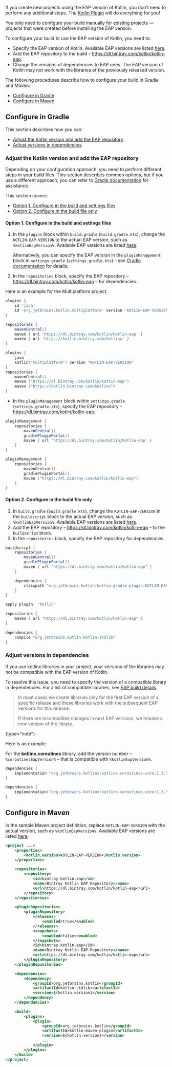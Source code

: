 [//]: # (title: Configure your build for EAP)

If you create new projects using the EAP version of Kotlin, you don’t need to perform any additional steps. The [Kotlin Plugin](install-eap-plugin.md) will do everything for you!

You only need to configure your build manually for existing projects — projects that were created before installing the EAP version.

To configure your build to use the EAP version of Kotlin, you need to: 

* Specify the EAP version of Kotlin. Available EAP versions are listed [here](eap.md#build-details). 
* Add the EAP repository to the build – <https://dl.bintray.com/kotlin/kotlin-eap>.
* Change the versions of dependencies to EAP ones.
The EAP version of Kotlin may not work with the libraries of the previously released version. 

The following procedures describe how to configure your build in Gradle and Maven:

* [Configure in Gradle](#configure-in-gradle)
* [Configure in Maven](#configure-in-maven)  

## Configure in Gradle 

This section describes how you can:

* [Adjust the Kotlin version and add the EAP repository](#adjust-the-kotlin-version-and-add-the-eap-repository)
* [Adjust versions in dependencies](#adjust-versions-in-dependencies)

### Adjust the Kotlin version and add the EAP repository 

Depending on your configuration approach, you need to perform different steps in your build files. 
This section describes common options, but if you use a different approach, you can refer to [Gradle documentation](https://docs.gradle.org/) for assistance.

This section covers:

* [Option 1. Configure in the build and settings files](#option-1-configure-in-the-build-and-settings-files)
* [Option 2. Configure in the build file only](#option-2-configure-in-the-build-file-only)

#### Option 1. Configure in the build and settings files 

1. In the `plugins` block within `build.gradle` (`build.gradle.kts`), change the `KOTLIN-EAP-VERSION` to the actual EAP version, such as `%kotlinEapVersion%`. Available EAP versions are listed [here](eap.md#build-details).
    
    Alternatively, you can specify the EAP version in the `pluginManagement` block in `settings.gradle` (`settings.gradle.kts`) – see [Gradle documentation](https://docs.gradle.org/current/userguide/plugins.html#sec:plugin_version_management) for details.
2. In the `repositories` block, specify the EAP repository – <https://dl.bintray.com/kotlin/kotlin-eap> – for dependencies.

Here is an example for the Multiplatform project.

<tabs>

```groovy
plugins {
    id 'java' 
    id 'org.jetbrains.kotlin.multiplatform' version 'KOTLIN-EAP-VERSION'
}

repositories {
    mavenCentral()
    maven { url 'https://dl.bintray.com/kotlin/kotlin-eap' }
    maven { url 'https://kotlin.bintray.com/kotlinx' }
}
```

```kotlin
plugins {
    java
    kotlin("multiplatform") version "KOTLIN-EAP-VERSION"
}
repositories {
    mavenCentral()
    maven ("https://dl.bintray.com/kotlin/kotlin-eap")
    maven ("https://kotlin.bintray.com/kotlinx")
}
```

</tabs>

* In the `pluginManagement` block within `settings.gradle` (`settings.gradle.kts`), specify the EAP repository – <https://dl.bintray.com/kotlin/kotlin-eap>.

<tabs>

```groovy
pluginManagement {
    repositories {
        mavenCentral()
        gradlePluginPortal()
        maven { url 'https://dl.bintray.com/kotlin/kotlin-eap' }
    }
}
```

```kotlin
pluginManagement { 
    repositories { 
        mavenCentral() 
        gradlePluginPortal() 
        maven ("https://dl.bintray.com/kotlin/kotlin-eap")
    }
}
```

</tabs>

#### Option 2. Configure in the build file only 

1. In `build.gradle` (`build.gradle.kts`), change the `KOTLIN-EAP-VERSION` in the `buildscript` block to the actual EAP version,
such as `%kotlinEapVersion%`. Available EAP versions are listed [here](eap.md#build-details).
2. Add the EAP repository – <https://dl.bintray.com/kotlin/kotlin-eap> – to the `buildscript` block.
3. In the `repositories` block, specify the EAP repository for dependencies. 

```groovy
buildscript {
    repositories {
        mavenCentral()
        gradlePluginPortal()
        maven { url "https://dl.bintray.com/kotlin/kotlin-eap" }
    }

    dependencies {
        classpath "org.jetbrains.kotlin:kotlin-gradle-plugin:KOTLIN-EAP-VERSION"
    }
}

apply plugin: "kotlin"

repositories {
    maven { url "https://dl.bintray.com/kotlin/kotlin-eap" }
}

dependencies {
    compile "org.jetbrains.kotlin:kotlin-stdlib"
}
```

### Adjust versions in dependencies

If you use kotlinx libraries in your project, your versions of the libraries may not be compatible with the EAP version of Kotlin.

To resolve this issue, you need to specify the version of a compatible library in dependencies. For a list of compatible libraries, 
see [EAP build details](eap.md#build-details). 

> In most cases we create libraries only for the first EAP version of a specific release and these libraries work with the subsequent EAP versions for this release.
> 
> If there are incompatible changes in next EAP versions, we release a new version of the library.
>
{type="note"}

Here is an example.

For the **kotlinx.coroutines** library, add the version number – `%coroutinesEapVersion%` – that is compatible with `%kotlinEapVersion%`. 

<tabs>

```groovy
dependencies {
    implementation "org.jetbrains.kotlinx:kotlinx-coroutines-core:1.3.5-1.4-M1"
}
```

```kotlin
dependencies {
    implementation("org.jetbrains.kotlinx:kotlinx-coroutines-core:1.3.5-1.4-M1")
}
```

</tabs>

## Configure in Maven

In the sample Maven project definition, replace `KOTLIN-EAP-VERSION` with the actual version, such as `%kotlinEapVersion%`.
Available EAP versions are listed [here](eap.md#build-details).

```xml
<project ...>
    <properties>
        <kotlin.version>KOTLIN-EAP-VERSION</kotlin.version>
    </properties>

    <repositories>
        <repository>
            <id>bintray.kotlin.eap</id>
            <name>Bintray Kotlin EAP Repository</name>
            <url>https://dl.bintray.com/kotlin/kotlin-eap</url>
        </repository>
    </repositories>

    <pluginRepositories>
        <pluginRepository>
            <releases>
                <enabled>true</enabled>
            </releases>
            <snapshots>
                <enabled>false</enabled>
            </snapshots>
            <id>bintray.kotlin.eap</id>
            <name>Bintray Kotlin EAP Repository</name>
            <url>https://dl.bintray.com/kotlin/kotlin-eap</url>
        </pluginRepository>
    </pluginRepositories>

    <dependencies>
        <dependency>
            <groupId>org.jetbrains.kotlin</groupId>
            <artifactId>kotlin-stdlib</artifactId>
            <version>${kotlin.version}</version>
        </dependency>
    </dependencies>

    <build>
        <plugins>
            <plugin>
                <groupId>org.jetbrains.kotlin</groupId>
                <artifactId>kotlin-maven-plugin</artifactId>
                <version>${kotlin.version}</version>
                ...
            </plugin>
        </plugins>
    </build>
</project>
```

